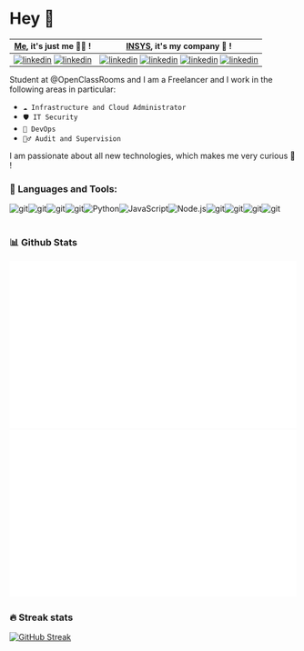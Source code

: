 # Hey 👋

| <b><a href='https://github.com/frnode'>Me</a></b>, it's just me 👨‍💻 ! | <b><a href='https://insys.fr'>INSYS</a></b>, it's my company 🏢 ! |
| ----------- | ----------- |
| <a href='https://www.linkedin.com/in/gpcorentin/'><img alt="linkedin" src="https://img.shields.io/badge/linkedin-%230077B5.svg?style=for-the-badge&logo=linkedin&logoColor=white"/></a> <a href='https://github.com/frnode'><img alt="linkedin" src="https://img.shields.io/badge/github-%23121011.svg?style=for-the-badge&logo=github&logoColor=white"/></a> | <a href='https://insys.fr'><img alt="linkedin" src="https://img.shields.io/badge/ghost-000?style=for-the-badge&logo=ghost&logoColor=%23F7DF1E"/></a> <a href='https://www.linkedin.com/company/insys-fr'><img alt="linkedin" src="https://img.shields.io/badge/linkedin-%230077B5.svg?style=for-the-badge&logo=linkedin&logoColor=white"/></a> <a href='https://github.com/in-sys'><img alt="linkedin" src="https://img.shields.io/badge/github-%23121011.svg?style=for-the-badge&logo=github&logoColor=white"/></a> <a href='https://twitter.com/insys_fr'><img alt="linkedin" src="https://img.shields.io/badge/insys_fr-%231DA1F2.svg?style=for-the-badge&logo=Twitter&logoColor=white"/></a> |

Student at @OpenClassRooms and I am a Freelancer and I work in the following areas in particular: <br >
- `☁️ Infrastructure and Cloud Administrator`
- `🛡️ IT Security`
- `🤖 DevOps`
- `🕵️‍♂️ Audit and Supervision`

I am passionate about all new technologies, which makes me very curious 👀 !

### 🔨 Languages and Tools:
<a href="https://aws.com/" target="_blank"> <img src="https://raw.githubusercontent.com/frnode/README_icons/main/language_and_tools/square/aws/aws.svg" align="left" alt="git" height='42px'/> </a>
<a href="https://azure.com/" target="_blank"> <img src="https://raw.githubusercontent.com/frnode/README_icons/main/language_and_tools/square/azure/azure.svg" align="left" alt="git" height='42px'/> </a>
<img src="https://raw.githubusercontent.com/frnode/README_icons/main/language_and_tools/square/docker/docker.svg" align="left" alt="git" height='42px'/>
<img src="https://raw.githubusercontent.com/frnode/README_icons/main/language_and_tools/square/bash/bash.svg" align="left" alt="git" height='42px'/>
<a href="https://www.python.org" target="_blank"><img align="left" alt="Python" height ="42px" src="https://raw.githubusercontent.com/frnode/README_icons/main/language_and_tools/square/python/python.svg"></a>
<a href="https://developer.mozilla.org/en-US/docs/Web/JavaScript" target="_blank"> <img align="left" alt="JavaScript" height ="42px"  src="https://raw.githubusercontent.com/frnode/README_icons/main/language_and_tools/square/javascript/javascript.svg"> </a>
<a href="https://nodejs.org" target="_blank"><img align="left" alt="Node.js" height ="42px" src="https://raw.githubusercontent.com/frnode/README_icons/main/language_and_tools/square/node/node.svg"></a>
<a href="https://git-scm.com/" target="_blank"> <img src="https://raw.githubusercontent.com/frnode/README_icons/main/language_and_tools/square/git-scm/git-scm.svg" align="left" alt="git" height='42px'/> </a>
<img src="https://raw.githubusercontent.com/frnode/README_icons/main/language_and_tools/square/css/css.svg" align="left" alt="git" height='42px'/>
<img src="https://raw.githubusercontent.com/frnode/README_icons/main/language_and_tools/square/html/html.svg" align="left" alt="git" height='42px'/>
<img src="https://raw.githubusercontent.com/frnode/README_icons/main/language_and_tools/square/sass/sass.svg" align="left" alt="git" height='42px'/>
<br >
<br >

### 📊 Github Stats
![Stats Overview](https://raw.githubusercontent.com/frnode/github-stats-transparent/output/generated/overview.svg)
![Most Used Languages](https://raw.githubusercontent.com/frnode/github-stats-transparent/output/generated/languages.svg)

### 🔥 Streak stats
[![GitHub Streak](https://github-readme-streak-stats.herokuapp.com?user=frnode&theme=elegant&hide_border=true&date_format=j%20M%5B%20Y%5D&background=00000000)](https://git.io/streak-stats)
